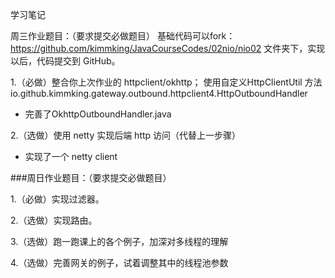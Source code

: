 学习笔记

周三作业题目：（要求提交必做题目）
基础代码可以fork： https://github.com/kimmking/JavaCourseCodes﻿/02nio/nio02 文件夹下，实现以后，代码提交到 GitHub。

1.（必做）整合你上次作业的 httpclient/okhttp；
使用自定义HttpClientUtil 方法 io.github.kimmking.gateway.outbound.httpclient4.HttpOutboundHandler
  - 完善了OkhttpOutboundHandler.java
  
2.（选做）使用 netty 实现后端 http 访问（代替上一步骤）
  - 实现了一个 netty client


###周日作业题目：（要求提交必做题目）

1.（必做）实现过滤器。

2.（选做）实现路由。

3.（选做）跑一跑课上的各个例子，加深对多线程的理解

4.（选做）完善网关的例子，试着调整其中的线程池参数
